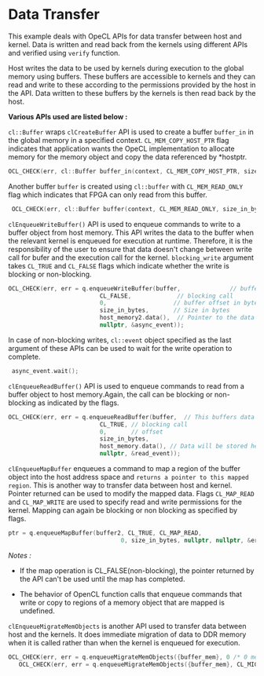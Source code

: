 Data Transfer
==============

This example deals with OpeCL APIs for data transfer between host and kernel.
Data is written and read back from the kernels using different APIs and  verified using `verify` function.

Host writes the data to be used by kernels during execution to the global memory using buffers. These buffers are accessible to kernels and they can read and write to these according to the permissions provided by the host in the API. Data written to these buffers by the kernels is then read back by the host.

__Various APIs used are listed below :__

`cl::Buffer` wraps `clCreateBuffer` API is used to create a buffer `buffer_in` in the global memory in a specified context. `CL_MEM_COPY_HOST_PTR` flag indicates that application wants the OpeCL implementation to allocate memory for the memory object and copy the data referenced by *hostptr.

```c++
OCL_CHECK(err, cl::Buffer buffer_in(context, CL_MEM_COPY_HOST_PTR, size_in_bytes, host_memory.data(), &err));
```

Another buffer `buffer` is created using `cl::buffer` with `CL_MEM_READ_ONLY` flag which indicates that FPGA can only read from this buffer.
```c++
 OCL_CHECK(err, cl::Buffer buffer(context, CL_MEM_READ_ONLY, size_in_bytes, nullptr, &err));
```

`clEnqueueWriteBuffer()` API is used to enqueue commands to write to a buffer object from host memory. This API writes the data to the buffer when the relevant kernel is enqueued for execution at runtime. Therefore, it is the responsibility of the user to ensure that data doesn't change between write call for bufer and the execution call for the kernel. `blocking_write` argument takes `CL_TRUE` and `CL_FALSE` flags which indicate whether the write is blocking or non-blocking.
```c++
OCL_CHECK(err, err = q.enqueueWriteBuffer(buffer,              // buffer on the FPGA
                          CL_FALSE,             // blocking call
                          0,                   // buffer offset in bytes
                          size_in_bytes,       // Size in bytes
                          host_memory2.data(),  // Pointer to the data to copy
                          nullptr, &async_event));
```
In case of non-blocking writes, `cl::event` object specified as the last argument of these APIs can be used to wait for the write operation to complete.
```c
 async_event.wait();
```
`clEnqueueReadBuffer()` API is used to enqueue
commands to read from a buffer object to host memory.Again, the call can be blocking or non-blocking as indicated by the flags.
```c++
OCL_CHECK(err, err = q.enqueueReadBuffer(buffer,  // This buffers data will be read
                          CL_TRUE, // blocking call
                          0,       // offset
                          size_in_bytes,
                          host_memory.data(), // Data will be stored here
                          nullptr, &read_event));
```
`clEnqueueMapBuffer` enqueues a command to map a region of the buffer object into the host address space and `returns a pointer to this mapped region`. This is another way to transfer data between host and kernel. Pointer returned can be used to modify the mapped data. Flags `CL_MAP_READ` and `CL_MAP_WRITE` are used to specify read and write permissions for the kernel. Mapping  can again be blocking or non blocking as specified by flags.
```c++
ptr = q.enqueueMapBuffer(buffer2, CL_TRUE, CL_MAP_READ,
                                0, size_in_bytes, nullptr, nullptr, &err);
```

*Notes :*

* If the map operation is CL_FALSE(non-blocking), the pointer returned by the API can't be used until the map has completed.

* The behavior of OpenCL function calls that enqueue commands that write or copy to regions of a memory object that are mapped is undefined.

`clEnqueueMigrateMemObjects` is another API used to transfer data between host and the kernels. It does immediate migration of data to DDR memory when it is called rather than when the kernel is enqueued for execution.
```c++
OCL_CHECK(err, err = q.enqueueMigrateMemObjects({buffer_mem}, 0 /* 0 means from host*/ ));
   OCL_CHECK(err, err = q.enqueueMigrateMemObjects({buffer_mem}, CL_MIGRATE_MEM_OBJECT_HOST));
```   

